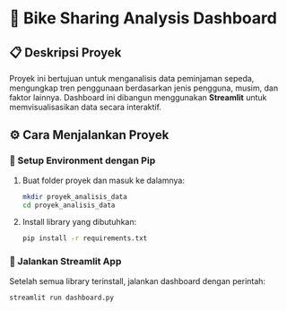 # 🚴 Bike Sharing Analysis Dashboard  

## 📋 Deskripsi Proyek  
Proyek ini bertujuan untuk menganalisis data peminjaman sepeda, mengungkap tren penggunaan berdasarkan jenis pengguna, musim, dan faktor lainnya. Dashboard ini dibangun menggunakan **Streamlit** untuk memvisualisasikan data secara interaktif.  

## ⚙️ Cara Menjalankan Proyek  

### 🔧 Setup Environment dengan Pip  
1. Buat folder proyek dan masuk ke dalamnya:  
    ```sh
    mkdir proyek_analisis_data
    cd proyek_analisis_data
    ```  

2. Install library yang dibutuhkan:  
    ```sh
    pip install -r requirements.txt
    ```

### 🚀 Jalankan Streamlit App  
Setelah semua library terinstall, jalankan dashboard dengan perintah:  
```sh
streamlit run dashboard.py
